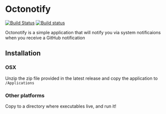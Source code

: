 Octonotify
==========

[![Build Status](https://travis-ci.com/twexler/octonotify.svg?branch=master)](https://travis-ci.com/twexler/octonotify) [![Build status](https://ci.appveyor.com/api/projects/status/sk6ysran0c4y8k6d/branch/master?svg=true)](https://ci.appveyor.com/project/twexler/octonotify/branch/master)

Octonotify is a simple application that will notify you via system notificaions when you receive a GitHub notification

Installation
------------

### OSX
Unzip the zip file provided in the latest release and copy the application to `/Applications`

### Other platforms
Copy to a directory where executables live, and run it!
